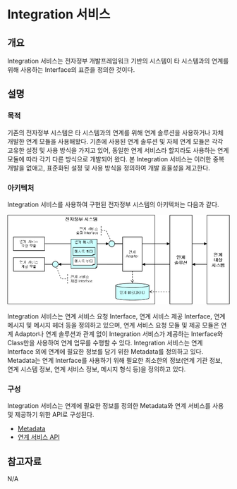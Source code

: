 # Integration 서비스

## 개요

 Integration 서비스는 전자정부 개발프레임워크 기반의 시스템이 타 시스템과의 연계를 위해 사용하는 Interface의 표준을 정의한 것이다.

## 설명

### 목적

 기존의 전자정부 시스템은 타 시스템과의 연계를 위해 연계 솔루션을 사용하거나 자체 개발한 연계 모듈을 사용해왔다. 기존에 사용된 연계 솔루션 및 자체 연계 모듈은 각각 고유한 설정 및 사용 방식을 가지고 있어, 동일한 연계 서비스라 할지라도 사용하는 연계 모듈에 따라 각기 다른 방식으로 개발되어 왔다. 본 Integration 서비스는 이러한 중복 개발을 없애고, 표준화된 설정 및 사용 방식을 정의하여 개발 효율성을 제고한다.

### 아키텍처

 Integration 서비스를 사용하여 구현된 전자정부 시스템의 아키텍처는 다음과 같다.  
  
![Integration 서비스 아키텍처](./images/itl-integration_service_architecture.png)  
  
Integration 서비스는 연계 서비스 요청 Interface, 연계 서비스 제공 Interface, 연계 메시지 및 메시지 헤더 등을 정의하고 있으며, 연계 서비스 요청 모듈 및 제공 모듈은 연계 Adaptor나 연계 솔루션과 관계 없이 Integration 서비스가 제공하는 Interface와 Class만을 사용하여 연계 업무를 수행할 수 있다. Integration 서비스는 연계 Interface 외에 연계에 필요한 정보를 담기 위한 Metadata를 정의하고 있다. Metadata는 연계 Interface를 사용하기 위해 필요한 최소한의 정보(연계 기관 정보, 연계 시스템 정보, 연계 서비스 정보, 메시지 형식 등)을 정의하고 있다.

### 구성

 Integration 서비스는 연계에 필요한 정보를 정의한 Metadata와 연계 서비스를 사용 및 제공하기 위한 API로 구성된다.

- [Metadata](https://www.egovframe.go.kr//wiki/doku.php?id=egovframework:rte2:itl:integration_service:metadata)
- [연계 서비스 API](https://www.egovframe.go.kr//wiki/doku.php?id=egovframework:rte2:itl:integration_service:%EC%97%B0%EA%B3%84_%EC%84%9C%EB%B9%84%EC%8A%A4_api)

## 참고자료

 N/A